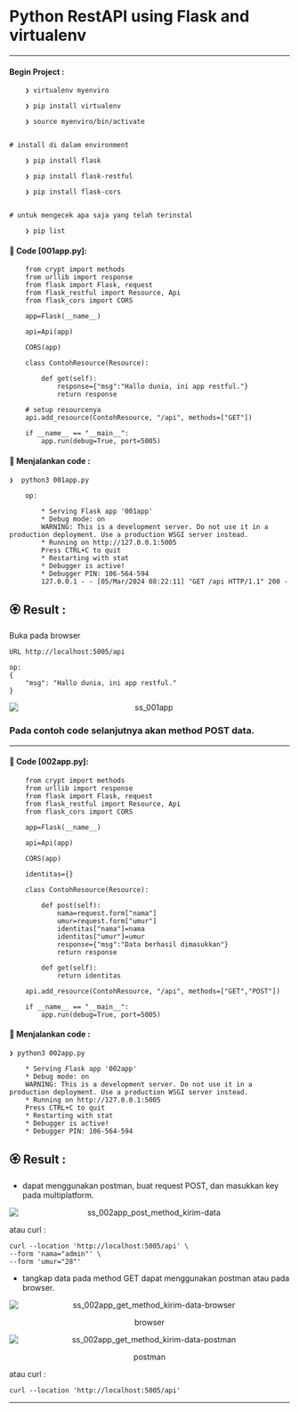 # Python RestAPI using Flask and virtualenv

---

#### Begin Project :

        ❯ virtualenv myenviro

        ❯ pip install virtualenv

        ❯ source myenviro/bin/activate


    # install di dalam environment

        ❯ pip install flask

        ❯ pip install flask-restful
        
        ❯ pip install flask-cors


    # untuk mengecek apa saja yang telah terinstal

        ❯ pip list



#### &#x1F680; Code [001app.py]:

        from crypt import methods
        from urllib import response
        from flask import Flask, request
        from flask_restful import Resource, Api
        from flask_cors import CORS

        app=Flask(__name__)

        api=Api(app)

        CORS(app)

        class ContohResource(Resource):

            def get(self):
                response={"msg":"Hallo dunia, ini app restful."}
                return response

        # setup resourcenya
        api.add_resource(ContohResource, "/api", methods=["GET"])

        if __name__ == "__main__":
            app.run(debug=True, port=5005)



#### &#x1F3C3; Menjalankan code :

    ❯  python3 001app.py

        op:

            * Serving Flask app '001app'
            * Debug mode: on
            WARNING: This is a development server. Do not use it in a production deployment. Use a production WSGI server instead.
            * Running on http://127.0.0.1:5005
            Press CTRL+C to quit
            * Restarting with stat
            * Debugger is active!
            * Debugger PIN: 106-564-594
            127.0.0.1 - - [05/Mar/2024 08:22:11] "GET /api HTTP/1.1" 200 -

## &#x1F3F5; Result :

Buka pada browser 

    URL http://localhost:5005/api

    op:
    {
        "msg": "Hallo dunia, ini app restful."
    }

<p align="center">
    <img src="./gambar-petunjuk/ss_001app.png" alt="ss_001app" style="display: block; margin: 0 auto;">
</p>



### Pada contoh code selanjutnya akan method POST data.

---

#### &#x1F680; Code [002app.py]: 

        from crypt import methods
        from urllib import response
        from flask import Flask, request
        from flask_restful import Resource, Api
        from flask_cors import CORS

        app=Flask(__name__)

        api=Api(app)

        CORS(app)

        identitas={} 

        class ContohResource(Resource):

            def post(self):
                nama=request.form["nama"] 
                umur=request.form["umur"]
                identitas["nama"]=nama
                identitas["umur"]=umur
                response={"msg":"Data berhasil dimasukkan"} 
                return response 

            def get(self):
                return identitas
        
        api.add_resource(ContohResource, "/api", methods=["GET","POST"])

        if __name__ == "__main__":
            app.run(debug=True, port=5005)




#### &#x1F3C3; Menjalankan code :

    ❯ python3 002app.py

        * Serving Flask app '002app'
        * Debug mode: on
        WARNING: This is a development server. Do not use it in a production deployment. Use a production WSGI server instead.
        * Running on http://127.0.0.1:5005
        Press CTRL+C to quit
        * Restarting with stat
        * Debugger is active!
        * Debugger PIN: 106-564-594 



## &#x1F3F5; Result :

- dapat menggunakan postman, buat request POST, dan masukkan key pada multiplatform.

<p align="center">
    <img src="./gambar-petunjuk/ss_002app_post_method_kirim-data.png" alt="ss_002app_post_method_kirim-data" style="display: block; margin: 0 auto;">
</p>


atau curl :

    curl --location 'http://localhost:5005/api' \
    --form 'nama="admin"' \
    --form 'umur="28"'    



- tangkap data pada method GET dapat menggunakan postman atau pada browser.

<p align="center">
    <img src="./gambar-petunjuk/ss_002app_get_method_kirim-data-browser.png" alt="ss_002app_get_method_kirim-data-browser" style="display: block; margin: 0 auto;">
</p>
<p align="center">browser</p>

<p align="center">
    <img src="./gambar-petunjuk/ss_002app_get_method_kirim-data-postman.png" alt="ss_002app_get_method_kirim-data-postman" style="display: block; margin: 0 auto;">
</p>
<p align="center">postman</p>

atau curl :

    curl --location 'http://localhost:5005/api'


---